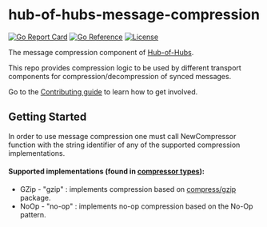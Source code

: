 [comment]: # ( Copyright Contributors to the Open Cluster Management project )

# hub-of-hubs-message-compression

[![Go Report Card](https://goreportcard.com/badge/github.com/open-cluster-management/hub-of-hubs-message-compression)](https://goreportcard.com/report/github.com/open-cluster-management/hub-of-hubs-message-compression)
[![Go Reference](https://pkg.go.dev/badge/github.com/open-cluster-management/hub-of-hubs-message-compression.svg)](https://pkg.go.dev/github.com/open-cluster-management/hub-of-hubs-message-compression)
[![License](https://img.shields.io/github/license/open-cluster-management/hub-of-hubs-message-compression)](/LICENSE)

The message compression component of [Hub-of-Hubs](https://github.com/open-cluster-management/hub-of-hubs).

This repo provides compression logic to be used by different transport components for compression/decompression of synced messages.

Go to the [Contributing guide](CONTRIBUTING.md) to learn how to get involved.

## Getting Started

In order to use message compression one must call NewCompressor function with the string identifier of any of the supported compression implementations.

#### Supported implementations (found in [compressor types](https://github.com/open-cluster-management/hub-of-hubs-message-compression/blob/main/compressor.go#L18)):

- GZip - "gzip" : implements compression based on [compress/gzip](https://pkg.go.dev/compress/gzip) package.
- NoOp - "no-op" : implements no-op compression based on the No-Op pattern.
